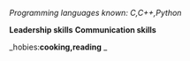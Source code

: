 *Programming languages known:*
_C,C++,Python_

**Leadership skills**
__Communication skills__

_hobies:**cooking,reading** _
